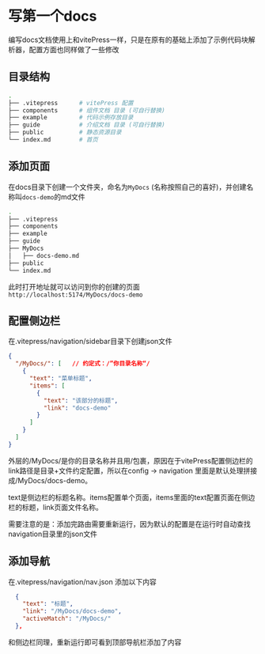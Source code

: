 # 写第一个docs

编写docs文档使用上和vitePress一样，只是在原有的基础上添加了示例代码块解析器，配置方面也同样做了一些修改

## 目录结构
``` bash
.
├── .vitepress      # vitePress 配置    
├── components      # 组件文档 目录 (可自行替换)   
├── example         # 代码示例存放目录
├── guide           # 介绍文档 目录 (可自行替换)  
├── public          # 静态资源目录
└── index.md        # 首页
```

## 添加页面

在docs目录下创建一个文件夹，命名为`MyDocs` (名称按照自己的喜好)，并创建名称叫`docs-demo`的md文件
``` bash
.
├── .vitepress        
├── components      
├── example         
├── guide     
├── MyDocs  
│   ├── docs-demo.md
├── public         
└── index.md       
```

此时打开地址就可以访问到你的创建的页面`http://localhost:5174/MyDocs/docs-demo`

## 配置侧边栏
在.vitepress/navigation/sidebar目录下创建json文件
``` json
{
  "/MyDocs/": [   // 约定式：/”你目录名称“/
    {
      "text": "菜单标题",
      "items": [
        {
          "text": "该部分的标题",
          "link": "docs-demo"
        }
      ]
    }
  ]
}
```
外层的/MyDocs/是你的目录名称并且用/包裹，原因在于vitePress配置侧边栏的link路径是目录+文件约定配置，所以在config -> navigation 里面是默认处理拼接成/MyDocs/docs-demo。

text是侧边栏的标题名称。items配置单个页面，items里面的text配置页面在侧边栏的标题，link页面文件名称。

需要注意的是：添加完路由需要重新运行，因为默认的配置是在运行时自动查找navigation目录里的json文件


## 添加导航
在.vitepress/navigation/nav.json 添加以下内容
``` json
  {
    "text": "标题",
    "link": "/MyDocs/docs-demo",
    "activeMatch": "/MyDocs/"
  },
```
和侧边栏同理，重新运行即可看到顶部导航栏添加了内容




